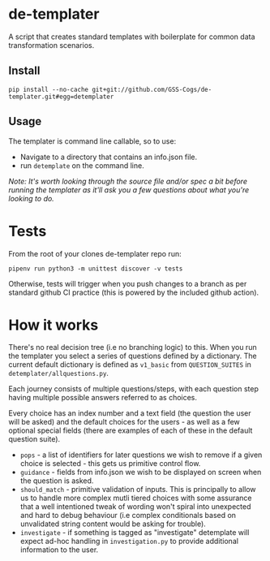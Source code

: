 # de-templater

A script that creates standard templates with boilerplate for common data transformation scenarios.

## Install

```
pip install --no-cache git+git://github.com/GSS-Cogs/de-templater.git#egg=detemplater
```

## Usage

The templater is command line callable, so to use:

* Navigate to a directory that contains an info.json file.
* run `detemplate` on the command line.

_Note: It's worth looking through the source file and/or spec a bit before running the templater as it'll ask you a few questions about what you're looking to do._


# Tests

From the root of your clones de-templater repo run:

`pipenv run python3 -m unittest discover -v tests`

Otherwise, tests will trigger when you push changes to a branch as per standard github CI practice (this is powered by the included github action).


# How it works

There's no real decision tree (i.e no branching logic) to this. When you run the templater you select a series of questions defined by a dictionary. The current default dictionary is defined as `v1_basic` from `QUESTION_SUITES` in `detemplater/allquestions.py`.

Each journey consists of multiple questions/steps, with each question step having multiple possible answers referred to as choices.

Every choice has an index number and a text field (the question the user will be asked) and the default choices for the users - as well as a few optional special fields (there are examples of each of these in the default question suite).

* `pops` - a list of identifiers for later questions we wish to remove if a given choice is selected - this gets us primitive control flow.
* `guidance` - fields from info.json we wish to be displayed on screen when the question is asked.
* `should_match` - primitive validation of inputs. This is principally to allow us to handle more complex mutli tiered choices with some assurance that a well intentioned tweak of wording won't spiral into unexpected and hard to debug behaviour (i.e complex conditionals based on unvalidated string content would be asking for trouble). 
* `investigate` - if something is tagged as "investigate" detemplate will expect ad-hoc handling in `investigation.py` to provide additional information to the user.
